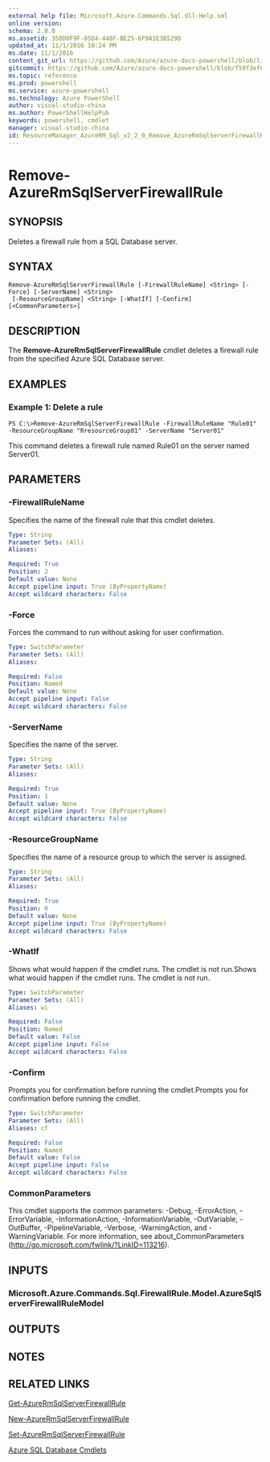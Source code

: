 ```yaml
---
external help file: Microsoft.Azure.Commands.Sql.dll-Help.xml
online version: 
schema: 2.0.0
ms.assetid: 350D0F9F-05D4-448F-BE25-6F9A1E3B529D
updated_at: 11/1/2016 10:24 PM
ms.date: 11/1/2016
content_git_url: https://github.com/Azure/azure-docs-powershell/blob/live/azureps-cmdlets-docs/ResourceManager/AzureRM.Sql/v2.2.0/Remove-AzureRmSqlServerFirewallRule.md
gitcommit: https://github.com/Azure/azure-docs-powershell/blob/f59f3ef60bc592383812213e69fd77ba950759ed/azureps-cmdlets-docs/ResourceManager/AzureRM.Sql/v2.2.0/Remove-AzureRmSqlServerFirewallRule.md
ms.topic: reference
ms.prod: powershell
ms.service: azure-powershell
ms.technology: Azure PowerShell
author: visual-studio-china
ms.author: PowerShellHelpPub
keywords: powershell, cmdlet
manager: visual-studio-china
id: ResourceManager_AzureRM_Sql_v2_2_0_Remove_AzureRmSqlServerFirewallRule_md
---
```


# Remove-AzureRmSqlServerFirewallRule

## SYNOPSIS
Deletes a firewall rule from a SQL Database server.

## SYNTAX

```
Remove-AzureRmSqlServerFirewallRule [-FirewallRuleName] <String> [-Force] [-ServerName] <String>
 [-ResourceGroupName] <String> [-WhatIf] [-Confirm] [<CommonParameters>]
```

## DESCRIPTION
The **Remove-AzureRmSqlServerFirewallRule** cmdlet deletes a firewall rule from the specified Azure SQL Database server.

## EXAMPLES

### Example 1: Delete a rule
```
PS C:\>Remove-AzureRmSqlServerFirewallRule -FirewallRuleName "Rule01" -ResourceGroupName "RresourceGroup01" -ServerName "Server01"
```

This command deletes a firewall rule named Rule01 on the server named Server01.

## PARAMETERS

### -FirewallRuleName
Specifies the name of the firewall rule that this cmdlet deletes.

```yaml
Type: String
Parameter Sets: (All)
Aliases: 

Required: True
Position: 2
Default value: None
Accept pipeline input: True (ByPropertyName)
Accept wildcard characters: False
```

### -Force
Forces the command to run without asking for user confirmation.

```yaml
Type: SwitchParameter
Parameter Sets: (All)
Aliases: 

Required: False
Position: Named
Default value: None
Accept pipeline input: False
Accept wildcard characters: False
```

### -ServerName
Specifies the name of the server.

```yaml
Type: String
Parameter Sets: (All)
Aliases: 

Required: True
Position: 1
Default value: None
Accept pipeline input: True (ByPropertyName)
Accept wildcard characters: False
```

### -ResourceGroupName
Specifies the name of a resource group to which the server is assigned.

```yaml
Type: String
Parameter Sets: (All)
Aliases: 

Required: True
Position: 0
Default value: None
Accept pipeline input: True (ByPropertyName)
Accept wildcard characters: False
```

### -WhatIf
Shows what would happen if the cmdlet runs.
The cmdlet is not run.Shows what would happen if the cmdlet runs.
The cmdlet is not run.

```yaml
Type: SwitchParameter
Parameter Sets: (All)
Aliases: wi

Required: False
Position: Named
Default value: False
Accept pipeline input: False
Accept wildcard characters: False
```

### -Confirm
Prompts you for confirmation before running the cmdlet.Prompts you for confirmation before running the cmdlet.

```yaml
Type: SwitchParameter
Parameter Sets: (All)
Aliases: cf

Required: False
Position: Named
Default value: False
Accept pipeline input: False
Accept wildcard characters: False
```

### CommonParameters
This cmdlet supports the common parameters: -Debug, -ErrorAction, -ErrorVariable, -InformationAction, -InformationVariable, -OutVariable, -OutBuffer, -PipelineVariable, -Verbose, -WarningAction, and -WarningVariable. For more information, see about_CommonParameters (http://go.microsoft.com/fwlink/?LinkID=113216).

## INPUTS

### Microsoft.Azure.Commands.Sql.FirewallRule.Model.AzureSqlServerFirewallRuleModel

## OUTPUTS

## NOTES

## RELATED LINKS

[Get-AzureRmSqlServerFirewallRule](xref:ResourceManager/AzureRM.Sql/v2.2.0/Get-AzureRmSqlServerFirewallRule.md)

[New-AzureRmSqlServerFirewallRule](xref:ResourceManager/AzureRM.Sql/v2.2.0/New-AzureRmSqlServerFirewallRule.md)

[Set-AzureRmSqlServerFirewallRule](xref:ResourceManager/AzureRM.Sql/v2.2.0/Set-AzureRmSqlServerFirewallRule.md)

[Azure SQL Database Cmdlets](xref:ResourceManager/AzureRM.Sql/v2.2.0/AzureRM.Sql.md)


